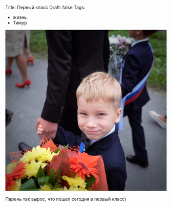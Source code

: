 Title: Первый класс
Draft: false
Tags:
  - жизнь
  - Тимур

![Первый класс](images/01092016.jpg)

Парень так вырос, что пошел сегодня в первый класс)